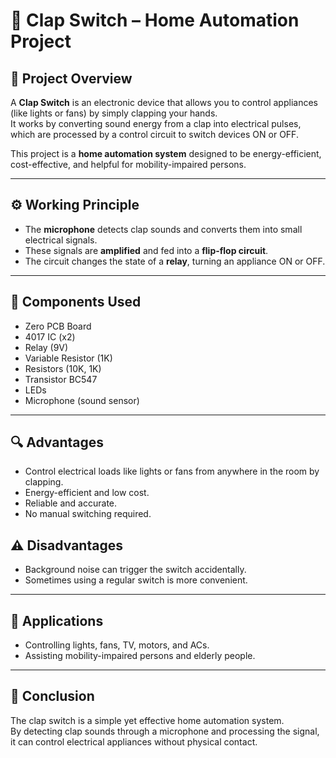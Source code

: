 # 👏 Clap Switch – Home Automation Project

## 📌 Project Overview
A **Clap Switch** is an electronic device that allows you to control appliances (like lights or fans) by simply clapping your hands.  
It works by converting sound energy from a clap into electrical pulses, which are processed by a control circuit to switch devices ON or OFF.

This project is a **home automation system** designed to be energy-efficient, cost-effective, and helpful for mobility-impaired persons.

---

## ⚙ Working Principle
- The **microphone** detects clap sounds and converts them into small electrical signals.
- These signals are **amplified** and fed into a **flip-flop circuit**.
- The circuit changes the state of a **relay**, turning an appliance ON or OFF.

---

## 🔧 Components Used
- Zero PCB Board  
- 4017 IC (x2)  
- Relay (9V)  
- Variable Resistor (1K)  
- Resistors (10K, 1K)  
- Transistor BC547  
- LEDs  
- Microphone (sound sensor)  

---

## 🔍 Advantages
- Control electrical loads like lights or fans from anywhere in the room by clapping.
- Energy-efficient and low cost.
- Reliable and accurate.
- No manual switching required.

## ⚠ Disadvantages
- Background noise can trigger the switch accidentally.
- Sometimes using a regular switch is more convenient.

---

## 📂 Applications
- Controlling lights, fans, TV, motors, and ACs.
- Assisting mobility-impaired persons and elderly people.


---

## 🏁 Conclusion
The clap switch is a simple yet effective home automation system.  
By detecting clap sounds through a microphone and processing the signal, it can control electrical appliances without physical contact.








